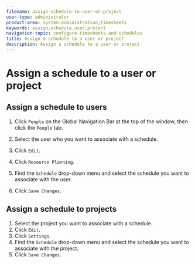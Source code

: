 ```yaml
---
filename: assign-schedule-to-user-or-project
user-type: administrator
product-area: system-administration;timesheets
keywords: assign,schedule,user,project
navigation-topic: configure-timesheets-and-schedules
title: Assign a schedule to a user or project
description: Assign a schedule to a user or project
---
```


# Assign a schedule to a user or project

## Assign a schedule to users

1. Click `People` on the Global Navigation Bar at the top of the window, then click the `People` tab.

1. Select the user who you want to associate with a schedule.
1. Click `Edit`.
1. Click `Resource Planning`.
1. Find the `Schedule` drop-down menu and select the schedule you want to associate with the user.
1. Click `Save Changes`.

## Assign a schedule to projects

1. Select the project you want to associate with a schedule.
1. Click `Edit`.
1. Click `Settings`.
1. Find the `Schedule` drop-down menu and select the schedule you want to associate with the project.
1. Click `Save Changes`.

